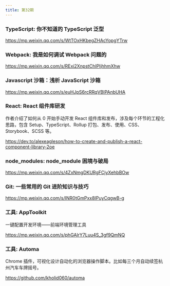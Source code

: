 ```yaml
---
title: 第32期
---
```


### TypeScript: 你不知道的 TypeScript 泛型

https://mp.weixin.qq.com/s/WtTOxHKbegZHAcYopgYTrw

### Webpack: 我是如何调试 Webpack 问题的

https://mp.weixin.qq.com/s/RExi2XnpstChIPIjhhmXhw

### Javascript 沙箱：浅析 JavaScript 沙箱

https://mp.weixin.qq.com/s/euHJpS6rcRRqVBIPAnbUHA

### React: React 组件库研发

作者介绍了如何从 0 开始手动开发 React 组件库和发布，涉及每个环节的工程化思路，包含 Setup、TypeScript、Rollup 打包、发布、使用、CSS、Storybook、SCSS 等。

https://dev.to/alexeagleson/how-to-create-and-publish-a-react-component-library-2oe

### node_modules: node_module 困境与破局

https://mp.weixin.qq.com/s/4ZxNmgDKURgFCjyXehbBOw

### Git: 一些常用的 Git 进阶知识与技巧

https://mp.weixin.qq.com/s/INR0tGmPxx8IPuyCqgwB-g

### 工具: AppToolkit

一键配置开发环境——前端环境管理工具

https://mp.weixin.qq.com/s/phGAlrY7Luu4S_3gf9QmNQ

### 工具: Automa

Chrome 插件，可视化设计自动化的浏览器操作脚本。比如每三个月自动续签杭州汽车车牌摇号。

https://github.com/kholid060/automa
